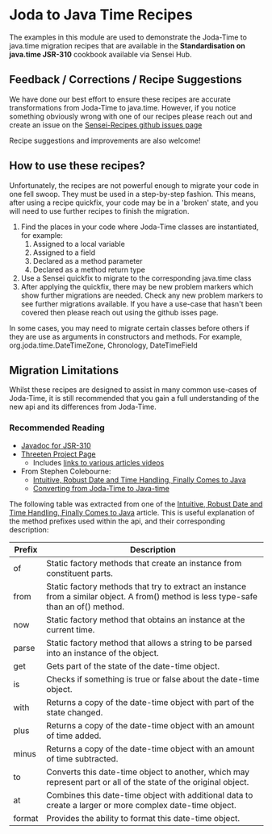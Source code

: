 # Joda to Java Time Recipes

The examples in this module are used to demonstrate the Joda-Time to java.time migration recipes that are available in 
the **Standardisation on java.time JSR-310** cookbook available via Sensei Hub.

## Feedback / Corrections / Recipe Suggestions

We have done our best effort to ensure these recipes are accurate transformations from Joda-Time to java.time.
However, if you notice something obviously wrong with one of our recipes please reach out and create an issue on the
[Sensei-Recipes github issues page][5]

Recipe suggestions and improvements are also welcome!

## How to use these recipes?

Unfortunately, the recipes are not powerful enough to migrate your code in one fell swoop. 
They must be used in a step-by-step fashion. This means, after using a recipe quickfix, your code may be in a 
'broken' state, and you will need to use further recipes to finish the migration.

1. Find the places in your code where Joda-Time classes are instantiated, for example:
   1. Assigned to a local variable
   2. Assigned to a field
   3. Declared as a method parameter
   4. Declared as a method return type
2. Use a Sensei quickfix to migrate to the corresponding java.time class
3. After applying the quickfix, there may be new problem markers which show further migrations are needed.
   Check any new problem markers to see further migrations available. If you have a use-case that hasn't been covered
   then please reach out using the github isses page.

In some cases, you may need to migrate certain classes before others if they are use as arguments in constructors and 
methods.
For example, org.joda.time.DateTimeZone, Chronology, DateTimeField

## Migration Limitations

Whilst these recipes are designed to assist in many common use-cases of Joda-Time, it is still recommended that you gain
a full understanding of the new api and its differences from Joda-Time. 

### Recommended Reading

* [Javadoc for JSR-310][6]
* [Threeten Project Page][3]
  * Includes [links to various articles videos][4] 
* From Stephen Colebourne:
  * [Intuitive, Robust Date and Time Handling, Finally Comes to Java][2]
  * [Converting from Joda-Time to Java-time][1]

The following table was extracted from one of the [Intuitive, Robust Date and Time Handling, Finally Comes to Java][2] 
article. This is useful explanation of the method prefixes used within the api, and their corresponding
description:

| Prefix    | Description
|-----------|--------------
| of        | Static factory methods that create an instance from constituent parts.
| from      | Static factory methods that try to extract an instance from a similar object. A from() method is less type-safe than an of() method.
| now       | Static factory method that obtains an instance at the current time.
| parse     | Static factory method that allows a string to be parsed into an instance of the object.
| get       | Gets part of the state of the date-time object.
| is        | Checks if something is true or false about the date-time object.
| with      | Returns a copy of the date-time object with part of the state changed.
| plus      | Returns a copy of the date-time object with an amount of time added.
| minus     | Returns a copy of the date-time object with an amount of time subtracted.
| to        | Converts this date-time object to another, which may represent part or all of the state of the original object.
| at        | Combines this date-time object with additional data to create a larger or more complex date-time object.
| format    | Provides the ability to format this date-time object.


[1]: https://blog.joda.org/2014/11/converting-from-joda-time-to-javatime.html 
[2]: https://www.infoq.com/articles/java.time
[3]: https://www.threeten.org
[4]: https://www.threeten.org/links.html
[5]: https://github.com/SecureCodeWarrior/sensei-recipes/issues
[6]: https://docs.oracle.com/javase/8/docs/api/java/time/package-summary.html
